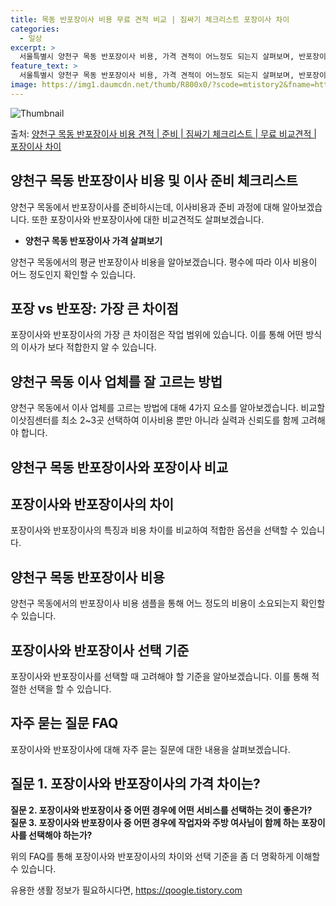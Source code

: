 ```yaml
---
title: 목동 반포장이사 비용 무료 견적 비교 | 짐싸기 체크리스트 포장이사 차이
categories:
  - 일상
excerpt: >
  서울특별시 양천구 목동 반포장이사 비용, 가격 견적이 어느정도 되는지 살펴보며, 반포장이사를 준비함에 있어 짐싸기 준비 체크리스트가 무엇인지 보겠습니다. 마지막으로 포장이사와 차이점을 통해 무료 비교견적으로 어떤 것이 더 합리적인 선택인지 공유 드립니다.양천구 목동 포장이사 견적 샘플 보기 👈 클릭양천구 목동 포장이사 가격 살펴보기 👈 클릭양천구 목동 반포장이사 평균 이사 비용평수양천구 목동 평균 이사 비용원룸 이사9평 이하 (1톤)30만원~투룸/쓰리룸 이사16평 ~ 20평 (2.5톤)80만원~쓰리룸 이사21평 (5톤) ~110만원~우리집 무료 이사견적 받기 👈 클릭포장 vs 반포장: 가장 큰 차이점포장이사와 반포장이사의 가장 큰 차이점은 작업 범위에 있습니다.포장이사는 모든 작업을 업체가 담당하는..
feature_text: >
  서울특별시 양천구 목동 반포장이사 비용, 가격 견적이 어느정도 되는지 살펴보며, 반포장이사를 준비함에 있어 짐싸기 준비 체크리스트가 무엇인지 보겠습니다. 마지막으로 포장이사와 차이점을 통해 무료 비교견적으로 어떤 것이 더 합리적인 선택인지 공유 드립니다.양천구 목동 포장이사 견적 샘플 보기 👈 클릭양천구 목동 포장이사 가격 살펴보기 👈 클릭양천구 목동 반포장이사 평균 이사 비용평수양천구 목동 평균 이사 비용원룸 이사9평 이하 (1톤)30만원~투룸/쓰리룸 이사16평 ~ 20평 (2.5톤)80만원~쓰리룸 이사21평 (5톤) ~110만원~우리집 무료 이사견적 받기 👈 클릭포장 vs 반포장: 가장 큰 차이점포장이사와 반포장이사의 가장 큰 차이점은 작업 범위에 있습니다.포장이사는 모든 작업을 업체가 담당하는..
image: https://img1.daumcdn.net/thumb/R800x0/?scode=mtistory2&fname=https%3A%2F%2Fblog.kakaocdn.net%2Fdn%2FPQCfK%2FbtsHcTZt3Z1%2FqMe34esb6woMBuRWmIOCx0%2Fimg.webp
---
```


![Thumbnail](https://img1.daumcdn.net/thumb/R800x0/?scode=mtistory2&fname=https%3A%2F%2Fblog.kakaocdn.net%2Fdn%2FPQCfK%2FbtsHcTZt3Z1%2FqMe34esb6woMBuRWmIOCx0%2Fimg.webp)

<p>출처: <a href="https://qoogle.tistory.com/9956" rel="dofollow">양천구 목동 반포장이사 비용 견적 | 준비 | 짐싸기 체크리스트 | 무료 비교견적 | 포장이사 차이</a> </p>

## 양천구 목동 반포장이사 비용 및 이사 준비 체크리스트

양천구 목동에서 반포장이사를 준비하시는데, 이사비용과 준비 과정에 대해 알아보겠습니다. 또한 포장이사와 반포장이사에 대한 비교견적도
살펴보겠습니다.

  * **양천구 목동 반포장이사 가격 살펴보기**

양천구 목동에서의 평균 반포장이사 비용을 알아보겠습니다. 평수에 따라 이사 비용이 어느 정도인지 확인할 수 있습니다.

## 포장 vs 반포장: 가장 큰 차이점

포장이사와 반포장이사의 가장 큰 차이점은 작업 범위에 있습니다. 이를 통해 어떤 방식의 이사가 보다 적합한지 알 수 있습니다.

## 양천구 목동 이사 업체를 잘 고르는 방법

양천구 목동에서 이사 업체를 고르는 방법에 대해 4가지 요소를 알아보겠습니다. 비교할 이삿짐센터를 최소 2~3곳 선택하여 이사비용 뿐만
아니라 실력과 신뢰도를 함께 고려해야 합니다.

## 양천구 목동 반포장이사와 포장이사 비교

## 포장이사와 반포장이사의 차이

포장이사와 반포장이사의 특징과 비용 차이를 비교하여 적합한 옵션을 선택할 수 있습니다.

## 양천구 목동 반포장이사 비용

양천구 목동에서의 반포장이사 비용 샘플을 통해 어느 정도의 비용이 소요되는지 확인할 수 있습니다.

## 포장이사와 반포장이사 선택 기준

포장이사와 반포장이사를 선택할 때 고려해야 할 기준을 알아보겠습니다. 이를 통해 적절한 선택을 할 수 있습니다.

## 자주 묻는 질문 FAQ

포장이사와 반포장이사에 대해 자주 묻는 질문에 대한 내용을 살펴보겠습니다.

**질문 1. 포장이사와 반포장이사의 가격 차이는?**  
---  
**질문 2. 포장이사와 반포장이사 중 어떤 경우에 어떤 서비스를 선택하는 것이 좋은가?**  
**질문 3. 포장이사와 반포장이사 중 어떤 경우에 작업자와 주방 여사님이 함께 하는 포장이사를 선택해야 하는가?**  
  
위의 FAQ를 통해 포장이사와 반포장이사의 차이와 선택 기준을 좀 더 명확하게 이해할 수 있습니다.

 

유용한 생활 정보가 필요하시다면, <a href="https://qoogle.tistory.com" rel="dofollow">https://qoogle.tistory.com</a>


